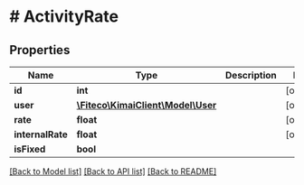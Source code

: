# # ActivityRate

## Properties

Name | Type | Description | Notes
------------ | ------------- | ------------- | -------------
**id** | **int** |  | [optional]
**user** | [**\Fiteco\KimaiClient\Model\User**](User.md) |  | [optional]
**rate** | **float** |  | [optional]
**internalRate** | **float** |  | [optional]
**isFixed** | **bool** |  |

[[Back to Model list]](../../README.md#models) [[Back to API list]](../../README.md#endpoints) [[Back to README]](../../README.md)
